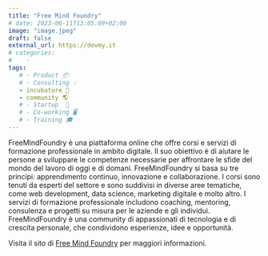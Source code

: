 ```yaml
---
title: "Free Mind Foundry"
# date: 2023-06-11T13:05:09+02:00
image: "image.jpeg"
draft: false
external_url: https://devmy.it
# categories:
#    - 
tags:
   # - Product 📦
   # - Consulting 💡
   - incubatore 🐣
   - community 🌎
   # - Startup  🚀
   # - Co-working 🖥️
   # - Training 🎓
---
```

FreeMindFoundry è una piattaforma online che offre corsi e servizi di formazione professionale in ambito digitale. Il suo obiettivo è di aiutare le persone a sviluppare le competenze necessarie per affrontare le sfide del mondo del lavoro di oggi e di domani. FreeMindFoundry si basa su tre principi: apprendimento continuo, innovazione e collaborazione. I corsi sono tenuti da esperti del settore e sono suddivisi in diverse aree tematiche, come web development, data science, marketing digitale e molto altro. I servizi di formazione professionale includono coaching, mentoring, consulenza e progetti su misura per le aziende e gli individui. FreeMindFoundry è una community di appassionati di tecnologia e di crescita personale, che condividono esperienze, idee e opportunità.

Visita il sito di [Free Mind Foundry](https://devmy.it/) per maggiori informazioni.